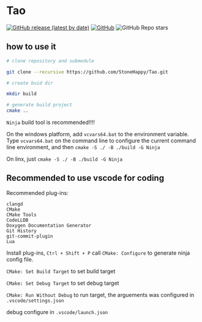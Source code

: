 # Tao
[![GitHub release (latest by date)](https://img.shields.io/github/v/release/StoneHappy/Tao)](https://github.com/StoneHappy/Tao/releases/latest)
[![GitHub](https://img.shields.io/github/license/StoneHappy/Tao)](https://github.com/StoneHappy/Tao/blob/main/LICENSE)
![GitHub Repo stars](https://img.shields.io/github/stars/StoneHappy/Tao)
## how to use it
```bash
# clone repository and submodule

git clone --recursive https://github.com/StoneHappy/Tao.git

# create buid dir

mkdir build

# generate build project
cmake ..
```

``Ninja`` build tool is recommended!!!!

On the windows platform, add ``vcvars64.bat`` to the environment variable. Type ``vcvars64.bat`` on the command line to configure the current command line environment, and then 
``cmake -S ./ -B ./build -G Ninja``

On linx, just ``cmake -S ./ -B ./build -G Ninja``

## Recommended to use vscode for coding
Recommended plug-ins:
```
clangd
CMake
CMake Tools
CodeLLDB
Doxygen Documentation Generator 
Git History
git-commit-plugin 
Lua
```

Install plug-ins, ``Ctrl + Shift + P`` call ``CMake: Configure`` to generate ninja config file.

``CMake: Set Build Target`` to set build target

``CMake: Set Debug Target`` to set debug target

``CMake: Run Without Debug`` to run target, the arguements was configured in ``.vscode/settings.json``

debug configure in ``.vscode/launch.json``